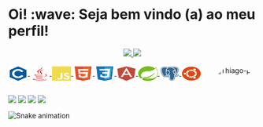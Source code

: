 
<div>
  <h1>Oi! :wave: Seja bem vindo (a) ao meu perfil!</h1>
</div>


<div align="center">
  <a href="https://github.com/thiagosant">
  <img height="180em" src="https://github-readme-stats.vercel.app/api?username=thiagosant&show_icons=true&theme=cobalt&include_all_commits=true&count_private=true"/>
  <img height="180em" src="https://github-readme-stats.vercel.app/api/top-langs/?username=thiagosant&layout=compact&langs_count=7&theme=cobalt"/>
</div>
<div style="display: inline_block"><br>
  <img align="center" alt="Thiago-C" height="30" width="40" src="https://github.com/devicons/devicon/blob/master/icons/c/c-plain.svg">
  <img align="center" alt="Thiago-Java" height="30" width="40" src="https://github.com/devicons/devicon/blob/master/icons/java/java-plain.svg">
  <img align="center" alt="Thiago-Js" height="30" width="40" src="https://raw.githubusercontent.com/devicons/devicon/master/icons/javascript/javascript-plain.svg">
  <img align="center" alt="Thiago-HTML" height="30" width="40" src="https://raw.githubusercontent.com/devicons/devicon/master/icons/html5/html5-original.svg">
  <img align="center" alt="Thiago-CSS" height="30" width="40" src="https://raw.githubusercontent.com/devicons/devicon/master/icons/css3/css3-original.svg">
  <img align="center" alt="Thiago-Angular" height="30" width="40" src="https://github.com/devicons/devicon/blob/master/icons/angularjs/angularjs-plain.svg">
  <img align="center" alt="Thiago-Spring" height="30" width="40" src="https://github.com/devicons/devicon/blob/master/icons/spring/spring-original.svg">
  <img align="center" alt="Thiago-Postgresql" height="30" width="40" src="https://github.com/devicons/devicon/blob/master/icons/postgresql/postgresql-plain.svg">
  <img align="center" alt="Thiago-Ubuntu" height="30" width="40" src="https://github.com/devicons/devicon/blob/master/icons/ubuntu/ubuntu-plain.svg">
  <img align="right" alt="Thiago-pic" height="150" style="border-radius:50px;" src="https://scontent.fsdu12-1.fna.fbcdn.net/v/t39.30808-6/214194245_4029857977132350_111876470381894552_n.jpg?_nc_cat=100&ccb=1-5&_nc_sid=09cbfe&_nc_eui2=AeGBAJNVDUspUtccNIt_M2vA-47n_S9ZCff7juf9L1kJ95jkgNiywtJ5Mu59fvB4VjfWQhoVU2s7MO04MkMhUFOT&_nc_ohc=4ZtYY58gX9AAX-4npDF&_nc_ht=scontent.fsdu12-1.fna&oh=2c1809b49ba83b6b68b3f348ecce2d71&oe=61BB0BF6">
</div>
  
  ##
 
<div> 
  <a href="https://www.youtube.com/channel/UCeSbLRtHWt2aIwaoaDQ_Szg" target="_blank"><img src="https://img.shields.io/badge/YouTube-FF0000?style=for-the-badge&logo=youtube&logoColor=white" target="_blank"></a>
  <a href="https://instagram.com/_santm" target="_blank"><img src="https://img.shields.io/badge/-Instagram-%23E4405F?style=for-the-badge&logo=instagram&logoColor=white" target="_blank"></a>
 	<a href="https://www.twitch.tv/sant_" target="_blank"><img src="https://img.shields.io/badge/Twitch-9146FF?style=for-the-badge&logo=twitch&logoColor=white" target="_blank"></a>
  <a href="https://www.linkedin.com/in/thiagosantiagomelo/" target="_blank"><img src="https://img.shields.io/badge/-LinkedIn-%230077B5?style=for-the-badge&logo=linkedin&logoColor=white" target="_blank"></a> 
 
  ![Snake animation](https://github.com/thiagosant/thiagosant/blob/output/github-contribution-grid-snake.svg)
 
</div>
